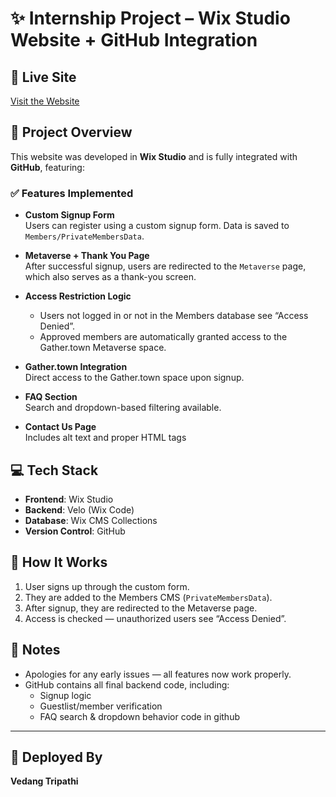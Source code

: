 # ✨ Internship Project – Wix Studio Website + GitHub Integration

## 🔗 Live Site
[Visit the Website](https://vedangt17.wixstudio.com/from-template-1)

## 📌 Project Overview

This website was developed in **Wix Studio** and is fully integrated with **GitHub**, featuring:

### ✅ Features Implemented

- **Custom Signup Form**  
  Users can register using a custom signup form. Data is saved to `Members/PrivateMembersData`.

- **Metaverse + Thank You Page**  
  After successful signup, users are redirected to the `Metaverse` page, which also serves as a thank-you screen.

- **Access Restriction Logic**  
  - Users not logged in or not in the Members database see “Access Denied”.
  - Approved members are automatically granted access to the Gather.town Metaverse space.

- **Gather.town Integration**  
  Direct access to the Gather.town space upon signup.

- **FAQ Section**  
  Search and dropdown-based filtering available.

- **Contact Us Page**  
  Includes alt text and proper HTML tags

## 💻 Tech Stack

- **Frontend**: Wix Studio
- **Backend**: Velo (Wix Code)
- **Database**: Wix CMS Collections
- **Version Control**: GitHub

## 🧩 How It Works

1. User signs up through the custom form.
2. They are added to the Members CMS (`PrivateMembersData`).
3. After signup, they are redirected to the Metaverse page.
4. Access is checked — unauthorized users see “Access Denied”.

## 📝 Notes

- Apologies for any early issues — all features now work properly.
- GitHub contains all final backend code, including:
  - Signup logic
  - Guestlist/member verification
  - FAQ search & dropdown behavior code in github

---

## 🚀 Deployed By
**Vedang Tripathi**



